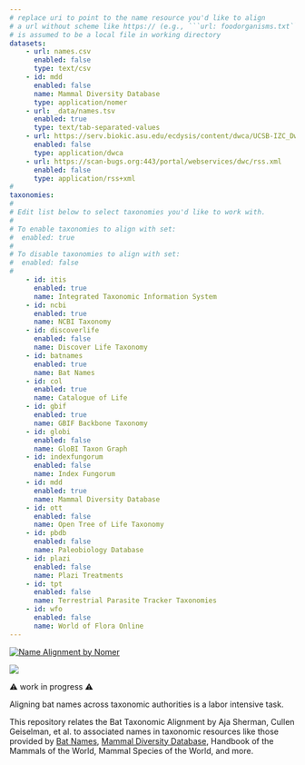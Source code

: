 ```yaml
---
# replace uri to point to the name resource you'd like to align
# a url without scheme like https:// (e.g., ```url: foodorganisms.txt```) 
# is assumed to be a local file in working directory
datasets:
    - url: names.csv
      enabled: false
      type: text/csv
    - id: mdd
      enabled: false
      name: Mammal Diversity Database
      type: application/nomer
    - url: _data/names.tsv
      enabled: true
      type: text/tab-separated-values
    - url: https://serv.biokic.asu.edu/ecdysis/content/dwca/UCSB-IZC_DwC-A.zip
      enabled: false
      type: application/dwca
    - url: https://scan-bugs.org:443/portal/webservices/dwc/rss.xml 
      enabled: false
      type: application/rss+xml
# 
taxonomies:
#
# Edit list below to select taxonomies you'd like to work with. 
#
# To enable taxonomies to align with set:
#  enabled: true 
#
# To disable taxonomies to align with set: 
#  enabled: false
#
    - id: itis
      enabled: true
      name: Integrated Taxonomic Information System
    - id: ncbi
      enabled: true
      name: NCBI Taxonomy
    - id: discoverlife
      enabled: false
      name: Discover Life Taxonomy
    - id: batnames
      enabled: true
      name: Bat Names 
    - id: col
      enabled: true
      name: Catalogue of Life
    - id: gbif
      enabled: true
      name: GBIF Backbone Taxonomy
    - id: globi
      enabled: false
      name: GloBI Taxon Graph
    - id: indexfungorum
      enabled: false
      name: Index Fungorum
    - id: mdd
      enabled: true
      name: Mammal Diversity Database
    - id: ott
      enabled: false
      name: Open Tree of Life Taxonomy
    - id: pbdb
      enabled: false
      name: Paleobiology Database
    - id: plazi
      enabled: false
      name: Plazi Treatments
    - id: tpt
      enabled: false
      name: Terrestrial Parasite Tracker Taxonomies
    - id: wfo
      enabled: false
      name: World of Flora Online
---
```


[![Name Alignment by Nomer](../../actions/workflows/align.yml/badge.svg)](../../actions/workflows/align.yml)

<a href="https://doi.org/10.5281/zenodo.7915722"><img src="https://zenodo.org/badge/DOI/10.5281/zenodo.7915722.svg"/></a>

⚠️  work in progress ⚠️

Aligning bat names across taxonomic authorities is a labor intensive task. 

This repository relates the Bat Taxonomic Alignment by Aja Sherman, Cullen Geiselman, et al. to associated names in taxonomic resources like those provided by [Bat Names](https://batnames.org), [Mammal Diversity Database](https://mammaldiversity.org), Handbook of the Mammals of the World, Mammal Species of the World, and more. 

